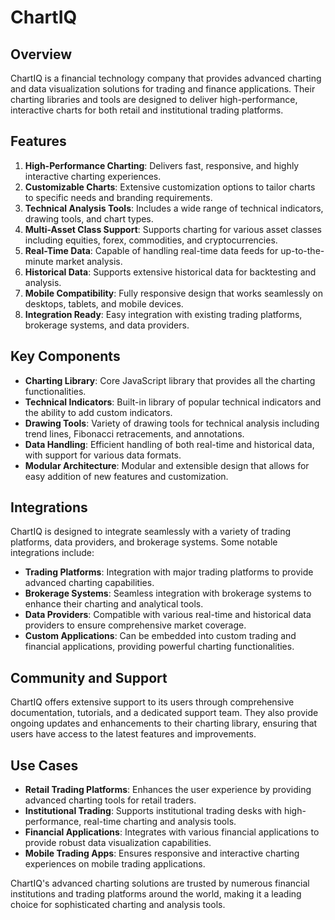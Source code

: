 ﻿# ChartIQ

## Overview
ChartIQ is a financial technology company that provides advanced charting and data visualization solutions for trading and finance applications. Their charting libraries and tools are designed to deliver high-performance, interactive charts for both retail and institutional trading platforms.

## Features
1. **High-Performance Charting**: Delivers fast, responsive, and highly interactive charting experiences.
2. **Customizable Charts**: Extensive customization options to tailor charts to specific needs and branding requirements.
3. **Technical Analysis Tools**: Includes a wide range of technical indicators, drawing tools, and chart types.
4. **Multi-Asset Class Support**: Supports charting for various asset classes including equities, forex, commodities, and cryptocurrencies.
5. **Real-Time Data**: Capable of handling real-time data feeds for up-to-the-minute market analysis.
6. **Historical Data**: Supports extensive historical data for backtesting and analysis.
7. **Mobile Compatibility**: Fully responsive design that works seamlessly on desktops, tablets, and mobile devices.
8. **Integration Ready**: Easy integration with existing trading platforms, brokerage systems, and data providers.

## Key Components
- **Charting Library**: Core JavaScript library that provides all the charting functionalities.
- **Technical Indicators**: Built-in library of popular technical indicators and the ability to add custom indicators.
- **Drawing Tools**: Variety of drawing tools for technical analysis including trend lines, Fibonacci retracements, and annotations.
- **Data Handling**: Efficient handling of both real-time and historical data, with support for various data formats.
- **Modular Architecture**: Modular and extensible design that allows for easy addition of new features and customization.

## Integrations
ChartIQ is designed to integrate seamlessly with a variety of trading platforms, data providers, and brokerage systems. Some notable integrations include:

- **Trading Platforms**: Integration with major trading platforms to provide advanced charting capabilities.
- **Brokerage Systems**: Seamless integration with brokerage systems to enhance their charting and analytical tools.
- **Data Providers**: Compatible with various real-time and historical data providers to ensure comprehensive market coverage.
- **Custom Applications**: Can be embedded into custom trading and financial applications, providing powerful charting functionalities.

## Community and Support
ChartIQ offers extensive support to its users through comprehensive documentation, tutorials, and a dedicated support team. They also provide ongoing updates and enhancements to their charting library, ensuring that users have access to the latest features and improvements.

## Use Cases
- **Retail Trading Platforms**: Enhances the user experience by providing advanced charting tools for retail traders.
- **Institutional Trading**: Supports institutional trading desks with high-performance, real-time charting and analysis tools.
- **Financial Applications**: Integrates with various financial applications to provide robust data visualization capabilities.
- **Mobile Trading Apps**: Ensures responsive and interactive charting experiences on mobile trading applications.

ChartIQ's advanced charting solutions are trusted by numerous financial institutions and trading platforms around the world, making it a leading choice for sophisticated charting and analysis tools.
